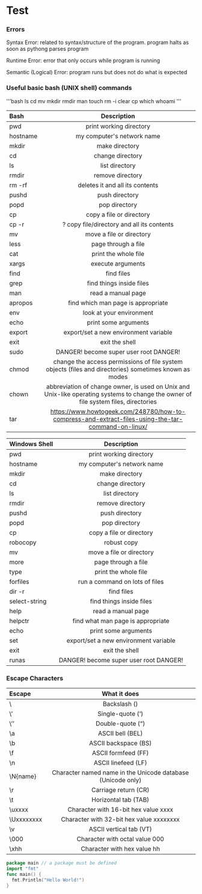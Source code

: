 # Test

### Errors
Syntax Error: related to syntax/structure of the program. program halts as soon as pythong parses program

Runtime Error: error that only occurs while program is running 

Semantic (Logical) Error: program runs but does not do what is expected

### Useful basic bash (UNIX shell) commands
'''bash
ls
cd
mv
mkdir
rmdir
man
touch
rm -i
clear
cp
which
whoami
'''

| Bash      | Description 
| :---        |    :----:   | 
| pwd	| print working directory |
| hostname	|my computer's network name|
| mkdir	|make directory|
| cd	|change directory|
| ls	|list directory|
| rmdir	|remove directory|
|rm -rf |	deletes it and all its contents
| pushd	|push directory|
| popd	|pop directory|
| cp	|copy a file or directory|
|cp -r |? copy file/directory and all its contents
| mv	|move a file or directory|
| less	|page through a file|
| cat	|print the whole file|
| xargs	|execute arguments|
| find	|find files|
| grep	|find things inside files|
| man	|read a manual page|
| apropos|	find which man page is appropriate|
| env	|look at your environment|
| echo	|print some arguments|
| export|	export/set a new environment variable|
| exit	|exit the shell|
| sudo	| DANGER! become super user root DANGER!|
| chmod |	change the access permissions of file system objects (files and directories) sometimes  known as modes |
|chown	| abbreviation of change owner, is used on Unix and Unix-like operating systems to change the owner of file system files, directories|
|tar	| https://www.howtogeek.com/248780/how-to-compress-and-extract-files-using-the-tar-command-on-linux/|

| Windows Shell | Description |
| :---        |    :----:   | 
|pwd	|print working directory|
|hostname	|my computer's network name
|mkdir	|make directory
|cd	|change directory
|ls	|list directory
|rmdir	|remove directory
|pushd	|push directory
|popd	|pop directory
|cp	|copy a file or directory
|robocopy|	robust copy
|mv	|move a file or directory
|more	|page through a file
|type	|print the whole file
|forfiles	|run a command on lots of files
|dir -r	|find files
|select-string|	find things inside files
|help	|read a manual page
|helpctr	|find what man page is appropriate
|echo	|print some arguments
|set	|export/set a new environment variable
|exit	|exit the shell
|runas	|DANGER! become super user root DANGER!

### Escape Characters
|Escape	|What it does|
| :---        |    :----:   | 
|\\	|Backslash (\)
|\’	|Single-quote (‘)
|\’’	|Double-quote (“)
|\a	|ASCII bell (BEL)
|\b	|ASCII backspace (BS)
|\f	|ASCII formfeed (FF)
|\n	|ASCII linefeed (LF)
|\N{name}	|Character named name in the Unicode database (Unicode only)
|\r	|Carriage return (CR)
|\t	|Horizontal tab (TAB)
|\uxxxx	|Character with 16-bit hex value xxxx
|\Uxxxxxxxx	|Character with 32-bit hex value xxxxxxxx
|\v	|ASCII vertical tab (VT)
|\000	|Character with octal value 000
|\xhh	|Character with hex value hh



```go
package main // a package must be defined
import "fmt"
func main() {
  fmt.Println("Hello World!")
}
```
